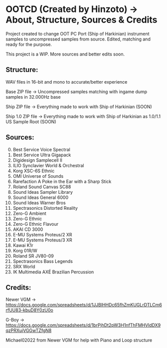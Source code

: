 # OOTCD (Created by Hinzoto) -> About, Structure, Sources & Credits 

<p>Project created to change OOT PC Port (Ship of Harkinian) instrument samples to uncompressed samples from source. Edited, matching and ready for the purpose.</p>
<p>This project is a WIP. More sources and better edits soon.</p>

## Structure:
<p>WAV files in 16-bit and mono to accurate/better experience</p>
<p>Base ZIP file -> Uncompressed samples matching with ingame dump samples in 32.000Hz base</p>
<p>Ship ZIP file -> Everything made to work with Ship of Harkinian (SOON)</p>
<p>Ship 1.0 ZIP file -> Everything made to work with Ship of Harkinian as 1.0/1.1 US Sample Root (SOON)</p>

## Sources:
0. Best Service Voice Spectral
1. Best Service Ultra Gigapack
2. Digidesign Samplecell II
3. ILIO Synclavier World & Orchestral
4. Korg XSC-6S Ethnic
5. OMI Universe of Sounds
6. Rarefaction A Poke in the Ear with a Sharp Stick
7. Roland Sound Canvas SC88
8. Sound Ideas Sampler Library
9. Sound Ideas General 6000
10. Sound Ideas Warner Bros
11. Spectrasonics Distorted Reality
12. Zero-G Ambient
13. Zero-G Ethnic
14. Zero-G Ethnic Flavour
15. AKAI CD 3000
16. E-MU Systems Proteus/2 XR
17. E-MU Systems Proteus/3 XR
18. Kawai K1r
19. Korg 01R/W
20. Roland SR JV80-09
21. Spectrasonics Bass Legends
22. SRX World
23. IK Multimedia AXÉ Brazilian Percussion

## Credits:
Newer VGM -> https://docs.google.com/spreadsheets/d/1JJBlHHDc65fhZmKUGLrDTLCm6rfUU83-kbuD8Y0zU0o<p>
G-Boy -> https://docs.google.com/spreadsheets/d/1brPjhDt2pW3H1nfThFMHVldDX9qzPRXujVGGwTZfgN8<p>
Michael02022 from Newer VGM for help with Piano and Loop structure 
